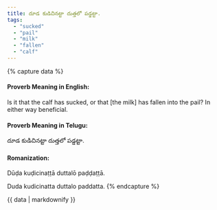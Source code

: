 ```yaml
---
title: దూడ కుడిచినట్టా దుత్తలో పడ్డట్టా.
tags:
  - "sucked"
  - "pail"
  - "milk"
  - "fallen"
  - "calf"
---
```


{% capture data %}
#### Proverb Meaning in English:
Is it that the calf has sucked, or that [the milk] has fallen into the pail?
In either way beneficial.

#### Proverb Meaning in Telugu:
దూడ కుడిచినట్టా దుత్తలో పడ్డట్టా.

#### Romanization:
Dūḍa kuḍicinaṭṭā duttalō paḍḍaṭṭā.

Duda kudicinatta duttalo paddatta.
{% endcapture %}

{{ data | markdownify }}

